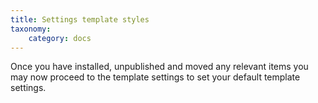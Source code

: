 ```yaml
---
title: Settings template styles
taxonomy:
    category: docs
---
```


Once you have installed, unpublished and moved any relevant items you may now proceed to the template settings to set your default template settings.